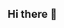 ## Hi there 👋

<!--# Hi there! 👋 I'm Krishnam Singh

📍 **From:** Bhopal, India 
🎓 **University:** Vellore Institute of Technology, Bhopal 
💼 **Portfolio:** https://my-portfolio-zeta-seven-22.vercel.app
🔗 **LinkedIn:** https://www.linkedin.com/in/krishnam-singh-09a80628b/

---

## **📌 About Me**
- 🔭 Currently working on **TravelEase project**  
- 🌱 Learning **Javascript, AWS, React, MySQL, MongoDB, Python, Node.js, Express.js, Tailwind CSS, Typescript etc.**  
- 👯 Looking to collaborate on **open-source projects**  
- 📫 Reach me: **singhkrishnam2003@gmail.com**  

---

## **🛠️ Tech Stack**
![JavaScript](https://img.shields.io/badge/JavaScript-F7DF1E?style=for-the-badge&logo=javascript&logoColor=black)
![AWS](https://img.shields.io/badge/AWS-232F3E?style=for-the-badge&logo=amazon-aws&logoColor=white)
![React](https://img.shields.io/badge/React-61DAFB?style=for-the-badge&logo=react&logoColor=black)
![MySQL](https://img.shields.io/badge/MySQL-4479A1?style=for-the-badge&logo=mysql&logoColor=white)
![MongoDB](https://img.shields.io/badge/MongoDB-47A248?style=for-the-badge&logo=mongodb&logoColor=white)
![Python](https://img.shields.io/badge/Python-3776AB?style=for-the-badge&logo=python&logoColor=white)
![Node.js](https://img.shields.io/badge/Node.js-339933?style=for-the-badge&logo=node.js&logoColor=white)
![Express.js](https://img.shields.io/badge/Express.js-000000?style=for-the-badge&logo=express&logoColor=white)
![Tailwind CSS](https://img.shields.io/badge/Tailwind_CSS-06B6D4?style=for-the-badge&logo=tailwind-css&logoColor=white)
![TypeScript](https://img.shields.io/badge/TypeScript-3178C6?style=for-the-badge&logo=typescript&logoColor=white)

---

## **📊 GitHub Stats**
![Your GitHub Stats](https://github-readme-stats.vercel.app/api?username=krishnam2003&show_icons=true&theme=radical)

![Top Languages](https://github-readme-stats.vercel.app/api/top-langs/?username=krishnam2003&layout=compact)

---

## **🔗 Connect With Me**
[![LinkedIn](https://img.shields.io/badge/LinkedIn-0077B5?style=for-the-badge&logo=linkedin&logoColor=white)](https://www.linkedin.com/in/krishnam-singh-09a80628b/)
[![Twitter](https://img.shields.io/badge/Twitter-1DA1F2?style=for-the-badge&logo=twitter&logoColor=white)](https://x.com/KrishnamBagh_17)
**krishnam2003/krishnam2003** is a ✨ _special_ ✨ repository because its `README.md` (this file) appears on your GitHub profile.

Here are some ideas to get you started:

- 🔭 I’m currently working on ...
- 🌱 I’m currently learning ...
- 👯 I’m looking to collaborate on ...
- 🤔 I’m looking for help with ...
- 💬 Ask me about ...
- 📫 How to reach me: ...
- 😄 Pronouns: ...
- ⚡ Fun fact: ...
-->
